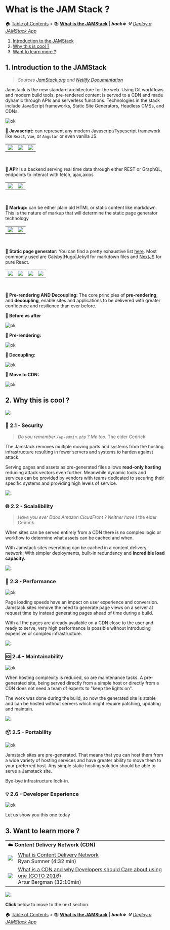 # What is the JAM Stack ? 

🏠 [Table of Contents](./README.md#%EF%B8%8F-table-of-contents) > 📚 **[What is the JAMStack](#)** | ***back=>**  ⚒️ [Deploy a JAMStack App](./README.md)*


1. [Introduction to the JAMStack](#1-introduction-to-the-jamstack)
2. [Why this is cool ?](#2-why-this-is-cool-)
3. [Want to learn more ?](#3-want-to-learn-more-)

## 1. Introduction to the JAMStack

> *Sources [JamStack.org](https://jamstack.org/) and [Netlify Documentation](https://www.netlify.com/jamstack/)*

Jamstack is the new standard architecture for the web. Using Git workflows and modern build tools, pre-rendered content is served to a CDN and made dynamic through APIs and serverless functions. Technologies in the stack include JavaScript frameworks, Static Site Generators, Headless CMSs, and CDNs.

![ok](./tutorial/jamstack/jam-1.png)

**🔵 Javascript:** can represent any modern Javascript/Typescript framework like `React`, `Vue`, or `Angular` or even vanilla JS.

<table>
 <tr>
  <td><img src="./tutorial/jamstack/logo-react.png"/></td>
  <td><img src="./tutorial/jamstack/logo-angular.png"/> </td>
  <td><img src="./tutorial/jamstack/logo-vuejs.png"/></td>
  </tr>
</table>

<br/>

**🔵 API:** is a backend serving real time data through either REST or GraphQL, endpoints to interact with fetch, ajax,axios

<table>
 <tr>
  <td>
   <a href="https://developer.mozilla.org/en-US/docs/Web/Guide/HTML/HTML5">
    <img src="./tutorial/jamstack/logo-rest.png"/>
   </a>
  </td>
  <td>
   <a href="#">
    <img src="./tutorial/jamstack/logo-graphql.png"/>
   </a>
  </td>
  </tr>
</table>

<br/>

**🔵 Markup:** can be either plain old HTML or static content like markdown. This is the nature of markup that will determine the static page generator technology

<table>
 <tr>
  <td>
   <a href="https://developer.mozilla.org/en-US/docs/Web/Guide/HTML/HTML5">
    <img src="./tutorial/jamstack/logo-html.png"/>
   </a>
  </td>
  <td>
   <a href="https://www.markdownguide.org/">
    <img src="./tutorial/jamstack/logo-markdown.png"/>
   </a>
  </td>
  </tr>
</table>

<br/>

**🔵 Static page generator:** You can find a pretty exhaustive list [here](https://jamstack.org/generators/). Most commonly used are Gatsby|Hugo|Jekyll for markdown files and [NextJS](https://nextjs.org/) for pure React.

<table>
 <tr>
   <td><img src="./tutorial/jamstack/logo-gatsby.png"/></td>
  <td><img src="./tutorial/jamstack/logo-next.png"/></td>
  <td><img src="./tutorial/jamstack/logo-jekyll.png"/></td>
  <td><img src="./tutorial/jamstack/logo-hugo.png"/></td>
  </tr>
</table>

<br/>

**🔵 Pre-rendering AND Decoupling:** The core principles of **pre-rendering**, and **decoupling**, enable sites and applications to be delivered with greater confidence and resilience than ever before.

**🔵 Before vs after** 

![ok](./tutorial/jamstack/jam-2.png)

**🔵 Pre-rendering:** 

![ok](./tutorial/jamstack/jam-4.png)

**🔵 Decoupling:** 

![ok](./tutorial/jamstack/jam-5.png)

**🔵 Move to CDN:** 

![ok](./tutorial/jamstack/jam-3.png)

## 2. Why this is cool ?

![.](./tutorial/line.png)

### 🔐 2.1 - Security

> *Do you remember `/wp-admin.php` ? Me too.* The elder Cedrick

The Jamstack removes multiple moving parts and systems from the hosting infrastructure resulting in fewer servers and systems to harden against attack.

Serving pages and assets as pre-generated files allows **read-only hosting** reducing attack vectors even further. Meanwhile dynamic tools and services can be provided by vendors with teams dedicated to securing their specific systems and providing high levels of service.

![.](./tutorial/line.png)

### 🌐 2.2 - Scalalibility

> *Have you ever Ddos Amazon CloudFront ? Neither have I* the elder Cedrick.

When sites can be served entirely from a CDN there is no complex logic or workflow to determine what assets can be cached and when.

With Jamstack sites everything can be cached in a content delivery network. With simpler deployments, built-in redundancy and **incredible load capacity.**

![.](./tutorial/line.png)

### 🚀 2.3 - Performance

![ok](./tutorial/jamstack/slow.jpeg)

Page loading speeds have an impact on user experience and conversion. Jamstack sites remove the need to generate page views on a server at request time by instead generating pages ahead of time during a build.

With all the pages are already available on a CDN close to the user and ready to serve, very high performance is possible without introducing expensive or complex infrastructure.

![.](./tutorial/line.png)

### 🆘 2.4 - Maintainability

![ok](./tutorial/jamstack/maintenance.gif)

When hosting complexity is reduced, so are maintenance tasks. A pre-generated site, being served directly from a simple host or directly from a CDN does not need a team of experts to "keep the lights on".

The work was done during the build, so now the generated site is stable and can be hosted without servers which might require patching, updating and maintain.

![.](./tutorial/line.png)

### 📦 2.5 - Portability

![ok](./tutorial/jamstack/your-problem.png)

Jamstack sites are pre-generated. That means that you can host them from a wide variety of hosting services and have greater ability to move them to your preferred host. Any simple static hosting solution should be able to serve a Jamstack site.

Bye-bye infrastructure lock-in.

### 💡 2.6 - Developer Experience

![ok](./tutorial/jamstack/dx.gif)

Let us show you this one today


## 3. Want to learn more ?

<table>
 <tr>
  <td colspan="2">☁️ <b>Content Delivery Network (CDN)</b>
  </td>
 </tr>
 <tr>
   <td><img src="./tutorial/jamstack/what-is-cdn-1.png"/></td>
   <td><a href="https://www.youtube.com/watch?v=Bsq5cKkS33I">
    What is Content Delivery Network</a>
    <br/>Ryan Sumner (4:32 min)</td>
 </tr>
 <tr>
  <td><img src="./tutorial/jamstack/what-is-cdn-2.png"/></td>
   <td><a href="https://www.youtube.com/watch?v=farO15_0NUQ">What is a CDN and why Developers should Care about using one (GOTO 2016)</a><br/>Artur Bergman (32:10min)<a></td>
 </tr>
</table>

![.](./tutorial/line.png)

**Click** below to move to the next section.

🏠 [Table of Contents](./README.md#%EF%B8%8F-table-of-contents) > 📚 **[What is the JAMStack](#)** | ***back=>**  ⚒️ [Deploy a JAMStack App](./README.md)*
